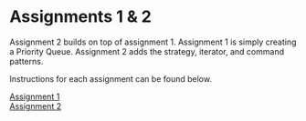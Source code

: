 # Assignments 1 & 2

Assignment 2 builds on top of assignment 1.
Assignment 1 is simply creating a Priority Queue. Assignment 2 adds the strategy, iterator, and command patterns.

Instructions for each assignment can be found below.

[Assignment 1](https://rassamni.com/img/cs635/Assignment1.pdf "Assignment 1")  
[Assignment 2](https://rassamni.com/img/cs635/Assignment2.pdf "Assignment 2")
